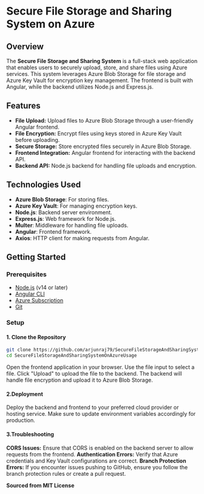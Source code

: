 # Secure File Storage and Sharing System on Azure

## Overview

The **Secure File Storage and Sharing System** is a full-stack web application that enables users to securely upload, store, and share files using Azure services. This system leverages Azure Blob Storage for file storage and Azure Key Vault for encryption key management. The frontend is built with Angular, while the backend utilizes Node.js and Express.js.

## Features

- **File Upload:** Upload files to Azure Blob Storage through a user-friendly Angular frontend.
- **File Encryption:** Encrypt files using keys stored in Azure Key Vault before uploading.
- **Secure Storage:** Store encrypted files securely in Azure Blob Storage.
- **Frontend Integration:** Angular frontend for interacting with the backend API.
- **Backend API:** Node.js backend for handling file uploads and encryption.

## Technologies Used

- **Azure Blob Storage**: For storing files.
- **Azure Key Vault**: For managing encryption keys.
- **Node.js**: Backend server environment.
- **Express.js**: Web framework for Node.js.
- **Multer**: Middleware for handling file uploads.
- **Angular**: Frontend framework.
- **Axios**: HTTP client for making requests from Angular.

## Getting Started

### Prerequisites

- [Node.js](https://nodejs.org/) (v14 or later)
- [Angular CLI](https://angular.io/cli)
- [Azure Subscription](https://azure.microsoft.com/)
- [Git](https://git-scm.com/)

### Setup

#### 1. Clone the Repository

```bash
git clone https://github.com/arjunraj79/SecureFileStorageAndSharingSystemOnAzure.git
cd SecureFileStorageAndSharingSystemOnAzureUsage
```

Open the frontend application in your browser.
Use the file input to select a file.
Click "Upload" to upload the file to the backend.
The backend will handle file encryption and upload it to Azure Blob Storage.

#### 2.Deployment
Deploy the backend and frontend to your preferred cloud provider or hosting service. Make sure to update environment variables accordingly for production.

#### 3.Troubleshooting
**CORS Issues:** Ensure that CORS is enabled on the backend server to allow requests from the frontend.
**Authentication Errors:** Verify that Azure credentials and Key Vault configurations are correct.
**Branch Protection Errors:** If you encounter issues pushing to GitHub, ensure you follow the branch protection rules or create a pull request.




**Sourced from MIT License**





